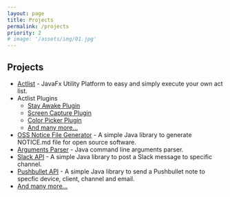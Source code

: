 ```yaml
---
layout: page
title: Projects
permalink: /projects
priority: 2
# image: '/assets/img/01.jpg'
---
```


## Projects

<ul>
	<li><a href="https://github.com/silentsoft/actlist" target="_blank">Actlist</a> -&nbsp;JavaFx Utility Platform to easy and simply execute your own act list.</li>
	<li>Actlist Plugins
	<ul>
		<li><a href="https://github.com/silentsoft/actlist-stay-awake-plugin" target="_blank">Stay Awake Plugin</a></li>
		<li><a href="https://github.com/silentsoft/actlist-screen-capture-plugin" target="_blank">Screen Capture Plugin</a></li>
		<li><a href="https://github.com/silentsoft/actlist-color-picker-plugin" target="_blank">Color Picker Plugin</a></li>
		<li><a href="https://actlist.silentsoft.org/plugins/" target="_blank">And many more...</a></li>
	</ul>
	</li>
	<li><a href="https://github.com/silentsoft/oss-notice-file-generator" target="_blank">OSS Notice File Generator</a> -&nbsp;A simple Java library to generate NOTICE.md file for open source software.</li>
	<li><a href="https://github.com/silentsoft/arguments-parser" target="_blank">Arguments Parser</a> -&nbsp;Java command line arguments parser.</li>
	<li><a href="https://github.com/silentsoft/slack-api" target="_blank">Slack API</a> -&nbsp;A simple Java library to post a Slack message to specific channel.</li>
	<li><a href="https://github.com/silentsoft/pushbullet-api" target="_blank">Pushbullet API</a> -&nbsp;A simple Java library to send a Pushbullet note to specfic device, client, channel and email.</li>
	<li><a href="https://github.com/silentsoft" target="_blank">And many more...</a></li>
</ul>
